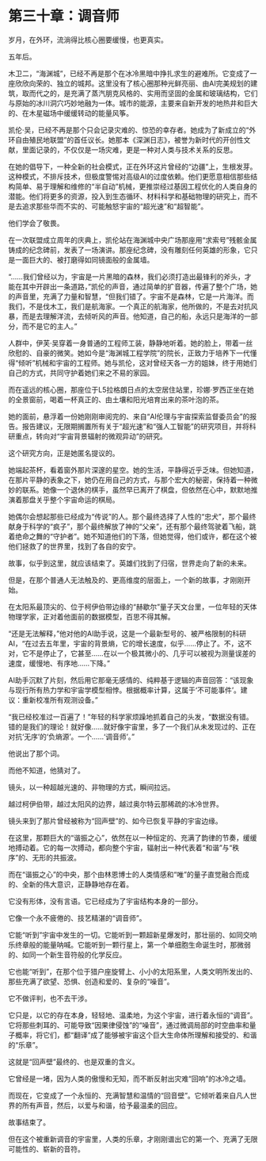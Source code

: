 # **第三十章：调音师**

岁月，在外环，流淌得比核心圈要缓慢，也更真实。

五年后。

木卫二，“海渊城”，已经不再是那个在冰冷黑暗中挣扎求生的避难所。它变成了一座欣欣向荣的、独立的城邦。这里没有了核心圈那种光鲜亮丽、由AI完美规划的建筑，取而代之的，是充满了蒸汽朋克风格的、实用而坚固的金属和玻璃结构，它们与原始的冰川洞穴巧妙地融为一体。城市的能源，主要来自新开发的地热井和巨大的、在木星磁场中缓缓转动的能量风筝。

凯伦·吴，已经不再是那个只会记录灾难的、惊恐的幸存者。她成为了新成立的“外环自由殖民地联盟”的首任议长。她那本《深渊日志》，被誉为新时代的开创性文献，里面记录的，不仅仅是一场灾难，更是一种对人类与技术关系的反思。

在她的倡导下，一种全新的社会模式，正在外环这片曾经的“边疆”上，生根发芽。这种模式，不排斥技术，但极度警惕对高级AI的过度依赖。他们更愿意相信那些结构简单、易于理解和维修的“半自动”机械，更推崇经过基因工程优化的人类自身的潜能。他们将更多的资源，投入到生态循环、材料科学和基础物理的研究上，而不是去追求那些华而不实的、可能触怒宇宙的“超光速”和“超智能”。

他们学会了敬畏。

在一次联盟成立周年的庆典上，凯伦站在海渊城中央广场那座用“求索号”残骸金属铸成的纪念碑前，发表了一场演讲。那座纪念碑，没有雕刻任何英雄的形象，它只是一面巨大的、被打磨得如同镜面般的金属墙。

“……我们曾经以为，宇宙是一片黑暗的森林，我们必须打造出最锋利的斧头，才能在其中开辟出一条道路，”凯伦的声音，通过简单的扩音器，传遍了整个广场，她的声音里，充满了力量和智慧，“但我们错了。宇宙不是森林，它是一片海洋。而我们，不是伐木工，我们是航海家。一个真正的航海家，他所做的，不是去对抗风暴，而是去理解洋流，去倾听风的声音。他知道，自己的船，永远只是海洋的一部分，而不是它的主人。”

人群中，伊芙·吴穿着一身普通的工程师工装，静静地听着。她的脸上，带着一丝欣慰的、自豪的微笑。她如今是“海渊城工程学院”的院长，正致力于培养下一代懂得“倾听”机械和宇宙的工程师。她与凯伦，这对曾经天各一方的姐妹，终于用她们自己的方式，共同守护着她们来之不易的家园。

而在遥远的核心圈，那座位于L5拉格朗日点的太空居住站里，珍娜·罗西正坐在她的全景窗前，喝着一杯真正的、由土壤和阳光培育出来的茶叶泡的茶。

她的面前，悬浮着一份她刚刚审阅完的、来自“AI伦理与宇宙探索监督委员会”的报告。报告建议，无限期搁置所有关于“超光速”和“强人工智能”的研究项目，并将科研重点，转向对“宇宙背景辐射的微观异动”的研究。

这个研究方向，正是她匿名提议的。

她端起茶杯，看着窗外那片深邃的星空。她的生活，平静得近乎乏味。但她知道，在那片平静的表象之下，她仍在用自己的方式，与那个宏大的秘密，保持着一种微妙的联系。她像一个退休的棋手，虽然早已离开了棋盘，但依然在心中，默默地推演着那盘关乎整个宇宙命运的棋局。

她偶尔会想起那些已经成为“传说”的人。那个最终选择了人性的“忠犬”，那个最终献身于科学的“疯子”，那个最终解放了神的“父亲”，还有那个最终驾驶着飞船，跳着绝命之舞的“守护者”。她不知道他们的下落，但她觉得，他们或许，都在这个被他们拯救了的世界里，找到了各自的安宁。

故事，似乎到这里，就应该结束了。英雄们找到了归宿，世界走向了新的未来。

但是，在那个普通人无法触及的、更高维度的层面上，一个新的故事，才刚刚开始。

在太阳系最顶尖的、位于柯伊伯带边缘的“赫歇尔”量子天文台里，一位年轻的天体物理学家，正对着他面前的数据模型，百思不得其解。

“还是无法解释，”他对他的AI助手说，这是一个最新型号的、被严格限制的科研AI，“在过去五年里，宇宙的背景熵，它的增长速度，似乎……停止了。不，这不对，它不是停止了，它甚至……在以一个极其微小的、几乎可以被视为测量误差的速度，缓慢地、有序地……下降。”

AI助手沉默了片刻，然后用它那毫无感情的、纯粹基于逻辑的声音回答：“该现象与现行所有热力学和宇宙学模型相悖。根据概率计算，这属于‘不可能事件’。建议：重新校准所有观测设备。”

“我已经校准过一百遍了！”年轻的科学家烦躁地抓着自己的头发，“数据没有错。错的是我们的理论！就好像……就好像宇宙里，多了一个我们从未发现过的、正在对抗‘无序’的‘负熵源’。一个……‘调音师’。”

他说出了那个词。

而他不知道，他猜对了。

镜头，以一种超越光速的、非物理的方式，瞬间拉远。

越过柯伊伯带，越过太阳风的边界，越过奥尔特云那稀疏的冰冷世界。

镜头来到了那片曾经被称为“回声壁”的、如今已恢复平静的宇宙边缘。

在这里，那颗巨大的“谐振之心”，依然在以一种恒定的、充满了韵律的节奏，缓缓地搏动着。它的每一次搏动，都向整个宇宙，辐射出一种代表着“和谐”与“秩序”的、无形的共振波。

而在“谐振之心”的中央，那个由林恩博士的人类情感和“唯”的量子直觉融合而成的、全新的伟大意识，正静静地存在着。

它没有形体，没有言语。它已经成为了宇宙结构本身的一部分。

它像一个永不疲倦的、技艺精湛的“调音师”。

它能“听到”宇宙中发生的一切。它能听到一颗超新星爆发时，那壮丽的、如同交响乐终章般的能量呐喊。它能听到一颗行星上，第一个单细胞生命诞生时，那微弱的、如同一个新生音符般的化学反应。

它也能“听到”，在那个位于猎户座旋臂上、小小的太阳系里，人类文明所发出的、那些充满了欲望、恐惧、创造和爱的、复杂的“噪音”。

它不做评判，也不去干涉。

它只是，以它的存在本身，轻轻地、温柔地，为这个宇宙，进行着永恒的“调音”。它将那些刺耳的、可能导致“因果律侵蚀”的“噪音”，通过微调局部的时空曲率和量子概率，将它们，都“翻译”成了能够被宇宙这个巨大生命体所理解和接受的、和谐的“乐章”。

这就是“回声壁”最终的、也是双重的含义。

它曾经是一堵，因为人类的傲慢和无知，而不断反射出灾难“回响”的冰冷之墙。

而现在，它变成了一个永恒的、充满智慧和温情的“回音壁”。它倾听着来自凡人世界的所有声音，然后，以爱与和谐，给予最温柔的回应。

故事结束了。

但在这个被重新调音的宇宙里，人类的乐章，才刚刚谱出它的第一个、充满了无限可能性的、崭新的音符。

